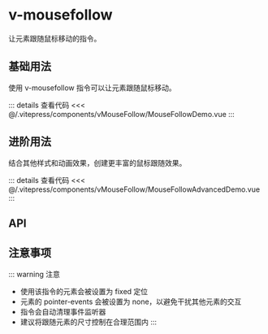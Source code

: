 # v-mousefollow

让元素跟随鼠标移动的指令。

## 基础用法

使用 v-mousefollow 指令可以让元素跟随鼠标移动。

<MouseFollowDemo />

::: details 查看代码
<<< @/.vitepress/components/vMouseFollow/MouseFollowDemo.vue
:::

## 进阶用法

结合其他样式和动画效果，创建更丰富的鼠标跟随效果。

<MouseFollowAdvancedDemo />

::: details 查看代码
<<< @/.vitepress/components/vMouseFollow/MouseFollowAdvancedDemo.vue
:::

## API

<ApiTable :data="apiData" />

## 注意事项

::: warning 注意
- 使用该指令的元素会被设置为 fixed 定位
- 元素的 pointer-events 会被设置为 none，以避免干扰其他元素的交互
- 指令会自动清理事件监听器
- 建议将跟随元素的尺寸控制在合理范围内
:::

<script setup>
import MouseFollowDemo from '../.vitepress/components/vMouseFollow/MouseFollowDemo.vue'
import MouseFollowAdvancedDemo from '../.vitepress/components/vMouseFollow/MouseFollowAdvancedDemo.vue'
import ApiTable from '../.vitepress/components/ApiTable.vue'

const apiData = [
  {
    name: 'v-mousefollow',
    description: '使元素跟随鼠标移动',
    type: 'boolean',
    default: '-',
    required: false
  }
]
</script> 